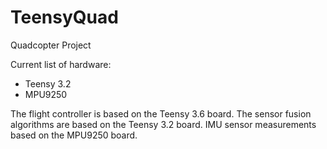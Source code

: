# TeensyQuad
Quadcopter Project


Current list of hardware:
  - Teensy 3.2
  - MPU9250


The flight controller is based on the Teensy 3.6 board.
The sensor fusion algorithms are based on the Teensy 3.2 board.
IMU sensor measurements based on the MPU9250 board.

